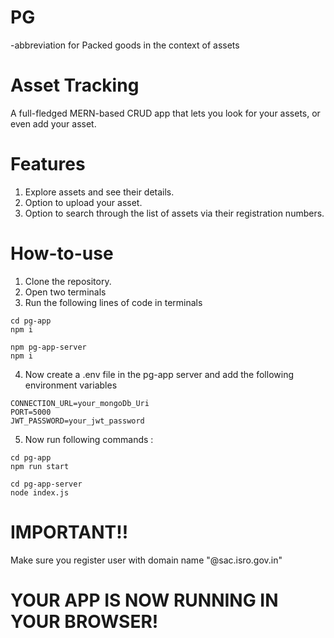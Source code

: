 # PG
-abbreviation for Packed goods in the context of assets 

# Asset Tracking
A full-fledged MERN-based CRUD app that lets you look for your assets, or even add your asset.

# Features 
1. Explore assets and see their details.
2. Option to upload your asset.
3. Option to search through the list of assets via their registration numbers.

# How-to-use
1. Clone the repository.
2. Open two terminals
3. Run the following lines of code in terminals
```
cd pg-app
npm i
```

```
npm pg-app-server
npm i
```
4. Now create a .env file in the pg-app server and add the following environment variables
```
CONNECTION_URL=your_mongoDb_Uri
PORT=5000
JWT_PASSWORD=your_jwt_password
```
5. Now run following commands :
```
cd pg-app
npm run start
```
```
cd pg-app-server
node index.js
```

# IMPORTANT!!
Make sure you register user with domain name "@sac.isro.gov.in"

# YOUR APP IS NOW RUNNING IN YOUR BROWSER!
